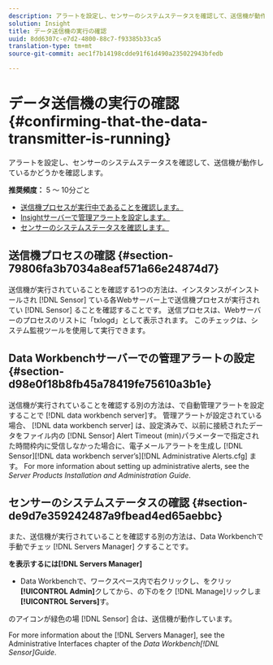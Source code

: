 ```yaml
---
description: アラートを設定し、センサーのシステムステータスを確認して、送信機が動作しているかどうかを確認します。
solution: Insight
title: データ送信機の実行の確認
uuid: 8dd6307c-e7d2-4800-88c7-f93385b33ca5
translation-type: tm+mt
source-git-commit: aec1f7b14198cdde91f61d490a235022943bfedb

---
```



# データ送信機の実行の確認{#confirming-that-the-data-transmitter-is-running}

アラートを設定し、センサーのシステムステータスを確認して、送信機が動作しているかどうかを確認します。

**推奨頻度：** 5 ～ 10分ごと

* [送信機プロセスが実行中であることを確認します。](../../../home/c-snsr-ovrvw/admin-sensor/c-data-trmtr-rng.md#section-79806fa3b7034a8eaf571a66e24874d7)
* [Insightサーバーで管理アラートを設定します。](../../../home/c-snsr-ovrvw/admin-sensor/c-data-trmtr-rng.md#section-d98e0f18b8fb45a78419fe75610a3b1e)
* [センサーのシステムステータスを確認します。](../../../home/c-snsr-ovrvw/admin-sensor/c-data-trmtr-rng.md#section-de9d7e359242487a9fbead4ed65aebbc)

## 送信機プロセスの確認 {#section-79806fa3b7034a8eaf571a66e24874d7}

送信機が実行されていることを確認する1つの方法は、インスタンスがインストールされ [!DNL Sensor] ている各Webサーバー上で送信機プロセスが実行されてい [!DNL Sensor] ることを確認することです。 送信プロセスは、Webサーバーのプロセスのリストに「txlogd」として表示されます。 このチェックは、システム監視ツールを使用して実行できます。

## Data Workbenchサーバーでの管理アラートの設定 {#section-d98e0f18b8fb45a78419fe75610a3b1e}

送信機が実行されていることを確認する別の方法は、で自動管理アラートを設定することで [!DNL data workbench server]す。 管理アラートが設定されている場合、 [!DNL data workbench server] は、設定済みで、以前に接続されたデータをファイル内の [!DNL Sensor] Alert Timeout (min)パラメーターで指定された時間枠内に受信しなかった場合に、電子メールアラートを生成し [!DNL Sensor][!DNL data workbench server’s][!DNL Administrative Alerts.cfg] ます。 For more information about setting up administrative alerts, see the *Server Products Installation and Administration Guide*.

## センサーのシステムステータスの確認 {#section-de9d7e359242487a9fbead4ed65aebbc}

また、送信機が実行されていることを確認する別の方法は、Data Workbenchで手動でチェッ [!DNL Servers Manager] クすることです。

**を表示するには[!DNL Servers Manager]**

* Data Workbenchで、ワークスペース内で右クリックし、をクリッ **[!UICONTROL Admin]**&#x200B;クしてから、の下のをク [!DNL Manage]リックしま **[!UICONTROL Servers]**&#x200B;す。

のアイコンが緑色の場 [!DNL Sensor] 合は、送信機が動作しています。

For more information about the [!DNL Servers Manager], see the Administrative Interfaces chapter of the *Data Workbench[!DNL Sensor]Guide*.
